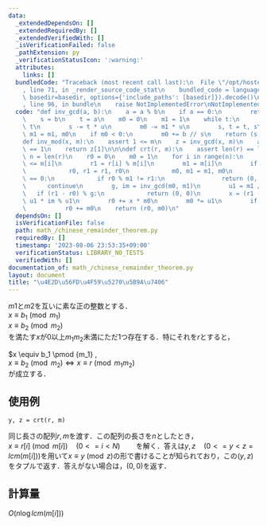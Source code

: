 ```yaml
---
data:
  _extendedDependsOn: []
  _extendedRequiredBy: []
  _extendedVerifiedWith: []
  _isVerificationFailed: false
  _pathExtension: py
  _verificationStatusIcon: ':warning:'
  attributes:
    links: []
  bundledCode: "Traceback (most recent call last):\n  File \"/opt/hostedtoolcache/PyPy/3.10.13/x64/lib/pypy3.10/site-packages/onlinejudge_verify/documentation/build.py\"\
    , line 71, in _render_source_code_stat\n    bundled_code = language.bundle(stat.path,\
    \ basedir=basedir, options={'include_paths': [basedir]}).decode()\n  File \"/opt/hostedtoolcache/PyPy/3.10.13/x64/lib/pypy3.10/site-packages/onlinejudge_verify/languages/python.py\"\
    , line 96, in bundle\n    raise NotImplementedError\nNotImplementedError\n"
  code: "def inv_gcd(a, b):\n    a = a % b\n    if a == 0:\n        return (b, 0)\n\
    \    s = b\n    t = a\n    m0 = 0\n    m1 = 1\n    while t:\n        u = s //\
    \ t\n        s -= t * u\n        m0 -= m1 * u\n        s, t = t, s\n        m0,\
    \ m1 = m1, m0\n    if m0 < 0:\n        m0 += b // s\n    return (s, m0)\n\n\n\
    def inv_mod(x, m):\n    assert 1 <= m\n    z = inv_gcd(x, m)\n    assert z[0]\
    \ == 1\n    return z[1]\n\n\ndef crt(r, m):\n    assert len(r) == len(m)\n   \
    \ n = len(r)\n    r0 = 0\n    m0 = 1\n    for i in range(n):\n        assert 1\
    \ <= m[i]\n        r1 = r[i] % m[i]\n        m1 = m[i]\n        if m0 < m1:\n\
    \            r0, r1 = r1, r0\n            m0, m1 = m1, m0\n        if m0 % m1\
    \ == 0:\n            if r0 % m1 != r1:\n                return (0, 0)\n      \
    \      continue\n        g, im = inv_gcd(m0, m1)\n        u1 = m1 // g\n     \
    \   if (r1 - r0) % g:\n            return (0, 0)\n        x = (r1 - r0) // g %\
    \ u1 * im % u1\n        r0 += x * m0\n        m0 *= u1\n        if r0 < 0:\n \
    \           r0 += m0\n    return (r0, m0)\n"
  dependsOn: []
  isVerificationFile: false
  path: math_/chinese_remainder_theorem.py
  requiredBy: []
  timestamp: '2023-08-06 23:53:35+09:00'
  verificationStatus: LIBRARY_NO_TESTS
  verifiedWith: []
documentation_of: math_/chinese_remainder_theorem.py
layout: document
title: "\u4E2D\u56FD\u4F59\u5270\u5B9A\u7406"
---
```


$m1$と$m2$を互いに素な正の整数とする．  
$x \equiv b_1 \pmod {m_1}$  
$x \equiv b_2 \pmod {m_2}$  
を満たす$x$が$0$以上$m_1m_2$未満にただ1つ存在する．特にそれを$r$とすると，  

$x \equiv b_1 \pmod {m_1} ,   
$x \equiv b_2 \pmod {m_2} \Leftrightarrow x \equiv r \pmod {m_1m_2}$  
が成立する．

## 使用例

```
y, z = crt(r, m)
```
同じ長さの配列$r,m$を渡す．この配列の長さを$n$としたとき，  
$x \equiv r[i] \pmod {m[i]} \quad (0<=i<N)$　　
を解く．答えは$y,z \quad (0<=y<z=lcm(m[i]))$を用いて$x \equiv y \pmod z$の形で書けることが知られており，この$(y,z)$をタプルで返す．答えがない場合は，$(0,0)$を返す．

## 計算量

$O(n \log lcm(m[i]))$



